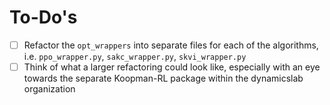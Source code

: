 # To-Do's

- [ ] Refactor the `opt_wrappers` into separate files for each of the algorithms, i.e. `ppo_wrapper.py`, `sakc_wrapper.py`, `skvi_wrapper.py`
- [ ] Think of what a larger refactoring could look like, especially with an eye towards the separate Koopman-RL package within the dynamicslab organization